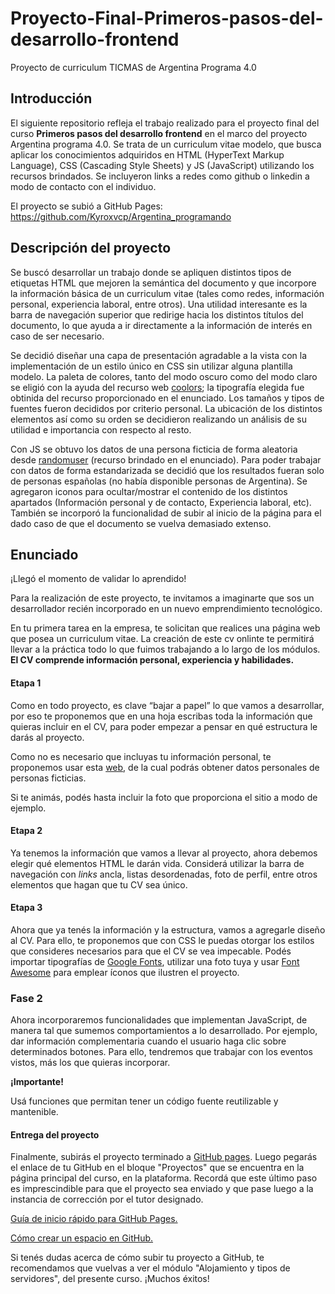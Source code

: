 # Proyecto-Final-Primeros-pasos-del-desarrollo-frontend
Proyecto de curriculum TICMAS de Argentina Programa 4.0

## Introducción
El siguiente repositorio refleja el trabajo realizado para el proyecto final del curso **Primeros pasos del desarrollo frontend** en el marco del proyecto Argentina programa 4.0.
Se trata de un curriculum vitae modelo, que busca aplicar los conocimientos adquiridos en HTML (HyperText Markup Language), CSS (Cascading Style Sheets) y JS (JavaScript) utilizando los recursos brindados.
Se incluyeron links a redes como github o linkedin a modo de contacto con el individuo.

El proyecto se subió a GitHub Pages: https://github.com/Kyroxvcp/Argentina_programando
## Descripción del proyecto
Se buscó desarrollar un trabajo donde se apliquen distintos tipos de etiquetas HTML que mejoren la semántica del documento y que incorpore la información básica de un curriculum vitae (tales como redes, información personal, experiencia laboral, entre otros).
Una utilidad interesante es la barra de navegación superior que redirige hacia los distintos títulos del documento, lo que ayuda a ir directamente a la información de interés en caso de ser necesario.

Se decidió diseñar una capa de presentación agradable a la vista con la implementación de un estilo único en CSS sin utilizar alguna plantilla modelo.
La paleta de colores, tanto del modo oscuro como del modo claro se eligió con la ayuda del recurso web [coolors](https://coolors.co/); la tipografía elegida fue obtinida del recurso proporcionado en el enunciado.
Los tamaños y tipos de fuentes fueron decididos por criterio personal. La ubicación de los distintos elementos así como su orden se decidieron realizando un análisis de su utilidad e importancia con respecto al resto.

Con JS se obtuvo los datos de una persona ficticia de forma aleatoria desde [randomuser](https://randomuser.me/) (recurso brindado en el enunciado). Para poder trabajar con datos de forma estandarizada se decidió que los resultados fueran solo de personas españolas (no había disponible personas de Argentina).
Se agregaron iconos para ocultar/mostrar el contenido de los distintos apartados (Información personal y de contacto, Experiencia laboral, etc). También se incorporó la funcionalidad de subir al inicio de la página para el dado caso de que el documento se vuelva demasiado extenso.


## Enunciado
¡Llegó el momento de validar lo aprendido!

Para la realización de este proyecto, te  invitamos a imaginarte que sos un desarrollador recién incorporado en un nuevo emprendimiento tecnológico.

En tu primera tarea en la empresa, te solicitan que realices una página web que posea un curriculum vitae. La creación de este cv onlinte te permitirá llevar a la práctica todo lo que fuimos trabajando a lo largo de los módulos. **El CV comprende información personal, experiencia y habilidades.**

#### Etapa 1
Como en todo proyecto, es clave “bajar a papel” lo que vamos a desarrollar, por eso te proponemos que en una hoja escribas toda la información que quieras incluir en el CV, para poder empezar a pensar en qué estructura le darás al proyecto. 

Como no es necesario que incluyas tu información personal, te proponemos usar esta [web](https://randomuser.me/), de la cual podrás obtener datos personales de personas ficticias. 

Si te animás, podés hasta incluir la foto que proporciona el sitio a modo de ejemplo.

#### Etapa 2
Ya tenemos la información que vamos a llevar al proyecto, ahora debemos elegir qué elementos HTML le darán vida. Considerá utilizar la barra de navegación con _links_ ancla, listas desordenadas, foto de perfil, entre otros elementos que hagan que tu CV sea único.

#### Etapa 3
Ahora que ya tenés la información y la estructura, vamos a agregarle diseño al CV. Para ello, te proponemos que con CSS le puedas otorgar los estilos que consideres necesarios para que el CV se vea impecable. Podés importar tipografías de [Google Fonts](https://fonts.google.com/), utilizar una foto tuya y usar [Font Awesome](https://fontawesome.com/) para emplear íconos que ilustren el proyecto.

### Fase 2

Ahora incorporaremos funcionalidades que implementan JavaScript, de manera tal que sumemos comportamientos a lo desarrollado. Por ejemplo, dar información complementaria cuando el usuario haga clic sobre determinados botones. Para ello, tendremos que trabajar con los eventos vistos, más los que quieras incorporar. 

**¡Importante!**

Usá funciones que permitan tener un código fuente reutilizable y mantenible.

#### Entrega del proyecto

Finalmente, subirás el proyecto terminado a [GitHub pages](https://docs.github.com/es/pages/getting-started-with-github-pages/creating-a-github-pages-site).  Luego pegarás el enlace de tu GitHub en el bloque "Proyectos" que se encuentra en la página principal del curso, en la plataforma. Recordá que este último paso es imprescindible para que el proyecto sea enviado y que pase luego a la instancia de corrección por el tutor designado.

[Guía de inicio rápido para GitHub Pages.](https://docs.github.com/es/pages/quickstart)

[Cómo crear un espacio en GitHub.](https://docs.github.com/es/pages/getting-started-with-github-pages/creating-a-github-pages-site)

Si tenés dudas acerca de cómo subir tu proyecto a GitHub, te recomendamos que vuelvas a ver el módulo "Alojamiento y tipos de servidores", del presente curso. ¡Muchos éxitos!
